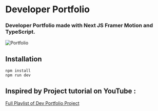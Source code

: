 # Developer Portfolio

### Developer Portfolio made with Next JS Framer Motion and TypeScript.

![Portfolio](/images/profoilo.png)

## Installation

```
npm install
npm run dev
```


## Inspired by Project tutorial on YouTube : 
  [Full Playlist of Dev Portfolio Project](https://www.youtube.com/watch?v=Nhb67Eb98tU&list=PLQKg8mIgoxKpvIWyxMM-Nn6s_iww0KX53)

